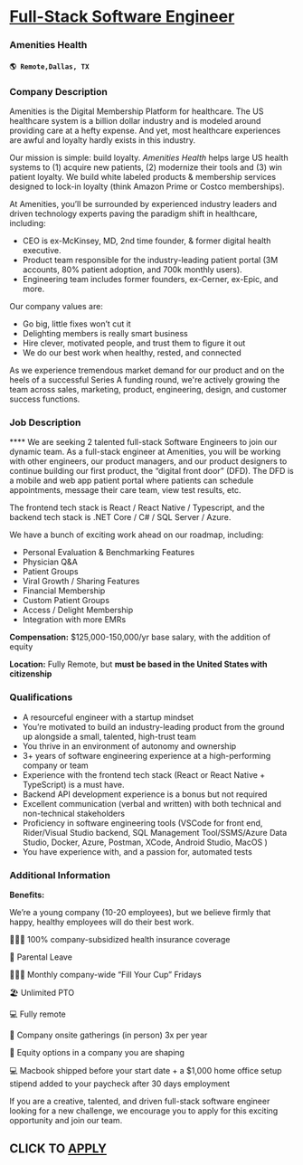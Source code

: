 # [Full-Stack Software Engineer](https://www.remotewlb.com/apply/full-stack-software-engineer-109948)  
### Amenities Health  
#### `🌎 Remote,Dallas, TX`  

### **Company Description**

Amenities is the Digital Membership Platform for healthcare. The US healthcare system is a billion dollar industry and is modeled around providing care at a hefty expense. And yet, most healthcare experiences are awful and loyalty hardly exists in this industry.

Our mission is simple: build loyalty. _Amenities Health_ helps large US health systems to (1) acquire new patients, (2) modernize their tools and (3) win patient loyalty. We build white labeled products & membership services designed to lock-in loyalty (think Amazon Prime or Costco memberships).

At Amenities, you’ll be surrounded by experienced industry leaders and driven technology experts paving the paradigm shift in healthcare, including:

  * CEO is ex-McKinsey, MD, 2nd time founder, & former digital health executive.
  * Product team responsible for the industry-leading patient portal (3M accounts, 80% patient adoption, and 700k monthly users).
  * Engineering team includes former founders, ex-Cerner, ex-Epic, and more.

Our company values are:

  * Go big, little fixes won’t cut it
  * Delighting members is really smart business
  * Hire clever, motivated people, and trust them to figure it out
  * We do our best work when healthy, rested, and connected

As we experience tremendous market demand for our product and on the heels of a successful Series A funding round, we're actively growing the team across sales, marketing, product, engineering, design, and customer success functions.

###  **Job Description**

 **** We are seeking 2 talented full-stack Software Engineers to join our dynamic team. As a full-stack engineer at Amenities, you will be working with other engineers, our product managers, and our product designers to continue building our first product, the “digital front door” (DFD). The DFD is a mobile and web app patient portal where patients can schedule appointments, message their care team, view test results, etc.

The frontend tech stack is React / React Native / Typescript, and the backend tech stack is .NET Core / C# / SQL Server / Azure.

We have a bunch of exciting work ahead on our roadmap, including:

  * Personal Evaluation & Benchmarking Features
  * Physician Q&A
  * Patient Groups
  * Viral Growth / Sharing Features
  * Financial Membership
  * Custom Patient Groups
  * Access / Delight Membership
  * Integration with more EMRs

 **Compensation:** $125,000-150,000/yr base salary, with the addition of equity

 **Location:** Fully Remote, but **must be based in the United States with citizenship**

###  **Qualifications**

  * A resourceful engineer with a startup mindset
  * You’re motivated to build an industry-leading product from the ground up alongside a small, talented, high-trust team
  * You thrive in an environment of autonomy and ownership
  * 3+ years of software engineering experience at a high-performing company or team
  * Experience with the frontend tech stack (React or React Native + TypeScript) is a must have. 
  * Backend API development experience is a bonus but not required
  * Excellent communication (verbal and written) with both technical and non-technical stakeholders
  * Proficiency in software engineering tools (VSCode for front end, Rider/Visual Studio backend, SQL Management Tool/SSMS/Azure Data Studio, Docker, Azure, Postman, XCode, Android Studio, MacOS )
  * You have experience with, and a passion for, automated tests

###  **Additional Information**

 **Benefits:**

We’re a young company (10-20 employees), but we believe firmly that happy, healthy employees will do their best work.

👩🏻‍⚕️ 100% company-subsidized health insurance coverage

🎉 Parental Leave

🧘🏽‍♀️ Monthly company-wide “Fill Your Cup” Fridays

🏖️ Unlimited PTO

💻 Fully remote

🎉 Company onsite gatherings (in person) 3x per year

📜 Equity options in a company you are shaping

💻 Macbook shipped before your start date + a $1,000 home office setup stipend added to your paycheck after 30 days employment

If you are a creative, talented, and driven full-stack software engineer looking for a new challenge, we encourage you to apply for this exciting opportunity and join our team.

  
## CLICK TO [APPLY](https://www.remotewlb.com/apply/full-stack-software-engineer-109948)

